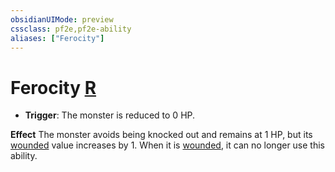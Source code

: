 ```yaml
---
obsidianUIMode: preview
cssclass: pf2e,pf2e-ability
aliases: ["Ferocity"]
---
```

# Ferocity [R](rules/core-rulebook/chapter-9-playing-the-game.md#Actions "Reaction")

- **Trigger**: The monster is reduced to 0 HP.

**Effect** The monster avoids being knocked out and remains at 1 HP, but its [wounded](rules/conditions.md#Wounded) value increases by 1. When it is [wounded](rules/conditions.md#Wounded), it can no longer use this ability.